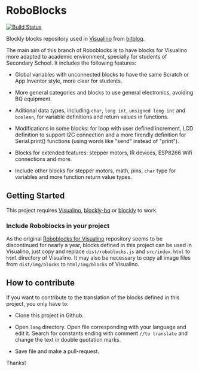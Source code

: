 RoboBlocks
==========

[![Build Status](https://secure.travis-ci.org/bq/roboblocks.png?branch=master)](http://travis-ci.org/bq/roboblocks)

Blockly blocks repository used in [Visualino](http://www.visualino.net/index.es.html) from [bitbloq](http://bitbloq.bq.com).

The main aim of this branch of Roboblocks is to have blocks for Visualino more adapted to academic environment, specially for students of Secondary School. It includes the following features:

* Global variables with unconnected blocks to have the same Scratch or App Inventor style, more clear for students.

* More general categories and blocks to use general electronics, avoiding BQ equipment.

* Aditional data types, including `char`, `long int`, `unsigned long int` and `boolean`, for variable definitions and return values in functions.

* Modifications in some blocks: for loop with user defined increment, LCD definition to support I2C connection and a more firendly definition for Serial.print() functions (using words like "send" instead of "print").

* Blocks for extended features: stepper motors, IR devices, ESP8266 Wifi connections and more.

* Include other blocks for stepper motors, math, pins, `char` type for variables and more function return value types.

Getting Started
---------------

This project requires [Visualino](http://www.visualino.net/index.es.html), [blockly-bq](https://github.com/bq/blockly) or [blockly](https://developers.google.com/blockly/) to work.

### Include Roboblocks in your project

As the original [Roboblocks for Visualino](https://github.com/vrruiz/roboblocks) repository seems to be discontinued for nearly a year, blocks defined in this project can be used in Visualino, just copy and replace `dist/roboblocks.js` and `src/index.html` to `html` directory of Visualino. It may also be necessary to copy all image files from `dist/img/blocks` to `html/img/blocks` of Visualino.

How to contribute
-----------------

If you want to contribute to the translation of the blocks defined in this project, you only have to:

* Clone this project in Github.

* Open `lang` directory. Open file corresponding with your language and edit it. Search for constants ending with comment `//to translate` and change the text in double quotation marks.

* Save file and make a pull-request.

Thanks!